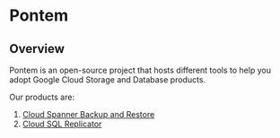 # Pontem

## Overview
Pontem is an open-source project that hosts different tools to help you adopt
Google Cloud Storage and Database products.

Our products are:

1. [Cloud Spanner Backup and Restore](CloudSpannerBackupRestore/README.md)
1. [Cloud SQL Replicator](CloudSQLReplicator/README.md)
